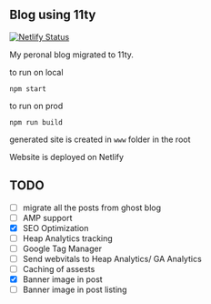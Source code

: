 Blog using 11ty
---
[![Netlify Status](https://api.netlify.com/api/v1/badges/028cdca6-8cf5-4c8a-87f4-842b045c2024/deploy-status)](https://app.netlify.com/sites/iamninad/deploys)

My peronal blog migrated to 11ty.

to run on local
```
npm start
```

to run on prod
```
npm run build
```

generated site is created in `www` folder in the root

Website is deployed on Netlify

## TODO
- [ ] migrate all the posts from ghost blog
- [ ] AMP support
- [x] SEO Optimization
- [ ] Heap Analytics tracking
- [ ] Google Tag Manager
- [ ] Send webvitals to Heap Analytics/ GA Analytics
- [ ] Caching of assests
- [x] Banner image in post
- [ ] Banner image in post listing

